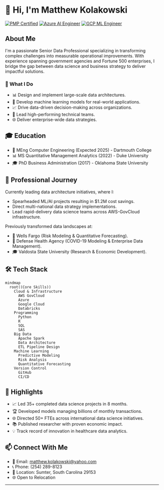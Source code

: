 # 👋 Hi, I'm Matthew Kolakowski

[![PMP Certified](https://img.shields.io/badge/PMP-Certified-blue)](https://www.pmi.org/)
[![Azure AI Engineer](https://img.shields.io/badge/Azure-AI%20Engineer-0089D6)](https://learn.microsoft.com/en-us/azure/)
[![GCP ML Engineer](https://img.shields.io/badge/Google%20Cloud-ML%20Engineer-4285F4)](https://cloud.google.com/)

## About Me

I'm a passionate Senior Data Professional specializing in transforming complex challenges into measurable operational improvements. With experience spanning government agencies and Fortune 500 enterprises, I bridge the gap between data science and business strategy to deliver impactful solutions.

### 🎯 What I Do

- 📊 Design and implement large-scale data architectures.
- 🤖 Develop machine learning models for real-world applications.
- 📈 Drive data-driven decision-making across organizations.
- 👥 Lead high-performing technical teams.
- 🌐 Deliver enterprise-wide data strategies.

## 🎓 Education

- 🔭 MEng Computer Engineering (Expected 2025) - Dartmouth College
- 📊 MS Quantitative Management Analytics (2022) - Duke University
- 🎓 PhD Business Administration (2017) - Oklahoma State University

## 💼 Professional Journey

Currently leading data architecture initiatives, where I:
- Spearheaded ML/AI projects resulting in $1.2M cost savings.
- Direct multi-national data strategy implementations.
- Lead rapid-delivery data science teams across AWS-GovCloud infrastructure.

Previously transformed data landscapes at:
- 🏦 Wells Fargo (Risk Modeling & Quantitative Forecasting).
- 🏥 Defense Health Agency (COVID-19 Modeling & Enterprise Data Management).
- 🎓 Valdosta State University (Research & Economic Development).

## 🛠️ Tech Stack

```mermaid
mindmap
  root((Core Skills))
    Cloud & Infrastructure
      AWS GovCloud
      Azure
      Google Cloud
      Databricks
    Programming
      Python
      R
      SQL
      SAS
    Big Data
      Apache Spark
      Data Architecture
      ETL Pipeline Design
    Machine Learning
      Predictive Modeling
      Risk Analysis
      Quantitative Forecasting
    Version Control
      GitHub
      CI/CD
```

## 🌟 Highlights

- 📈 Led 35+ completed data science projects in 8 months.
- 🏆 Developed models managing billions of monthly transactions.
- 🌐 Directed 50+ FTEs across international data science initiatives.
- 📚 Published researcher with proven economic impact.
- 💡 Track record of innovation in healthcare data analytics.

## 📫 Connect With Me

- 📧 Email: matthew.kolakowski@yahoo.com
- 📞 Phone: (254) 289-8123
- 📍 Location: Sumter, South Carolina 29153
- 🌐 Open to Relocation

---
